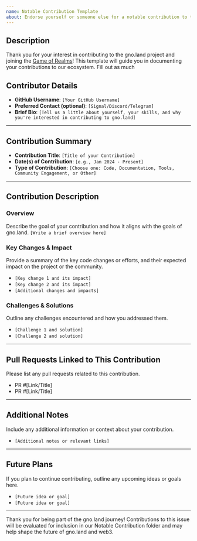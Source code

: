 ```yaml
---
name: Notable Contribution Template
about: Endorse yourself or someone else for a notable contribution to the project
---
```


## Description
Thank you for your interest in contributing to the gno.land project and joining the [Game of Realms](https://github.com/gnolang/game-of-realms/)! This template will guide you in documenting your contributions to our ecosystem. Fill out as much

## Contributor Details
- **GitHub Username**: `[Your GitHub Username]`
- **Preferred Contact (optional)**: `[Signal/Discord/Telegram]`
- **Brief Bio**: `[Tell us a little about yourself, your skills, and why you're interested in contributing to gno.land]`

---

## Contribution Summary
- **Contribution Title**: `[Title of your Contribution]`
- **Date(s) of Contribution**: `[e.g., Jan 2024 - Present]`
- **Type of Contribution**: `[Choose one: Code, Documentation, Tools, Community Engagement, or Other]`

---

## Contribution Description

### Overview
Describe the goal of your contribution and how it aligns with the goals of gno.land.
`[Write a brief overview here]`

### Key Changes & Impact
Provide a summary of the key code changes or efforts, and their expected impact on the project or the community.
- `[Key change 1 and its impact]`
- `[Key change 2 and its impact]`
- `[Additional changes and impacts]`

### Challenges & Solutions
Outline any challenges encountered and how you addressed them.
- `[Challenge 1 and solution]`
- `[Challenge 2 and solution]`

---

## Pull Requests Linked to This Contribution
Please list any pull requests related to this contribution.
- PR #[Link/Title]
- PR #[Link/Title]

---

## Additional Notes
Include any additional information or context about your contribution.
- `[Additional notes or relevant links]`

---

## Future Plans
If you plan to continue contributing, outline any upcoming ideas or goals here.
- `[Future idea or goal]`
- `[Future idea or goal]`

---

Thank you for being part of the gno.land journey! Contributions to this issue will be evaluated for inclusion in our Notable Contribution folder and may help shape the future of gno.land and web3.